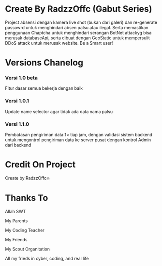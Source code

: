<h1>Create By RadzzOffc (Gabut Series)</h1>
<p>Project absensi dengan kamera live shot (bukan dari galeri) dan re-generate passowrd untuk menghindari absen palsu atau ilegal. Serta memastikan penggunaan Chaptcha untuk menghindari serangan BotNet attackyg bisa merusak databaseApi, serta dibuat dengan GeoStatic untuk mempersulit DDoS attack untuk merusak website. Be a Smart user!</p>
<h1>Versions Chanelog</h1>
<h3>Versi 1.0 beta</h3>
<p>Fitur dasar semua bekerja dengan baik</p>
<h3>Versi 1.0.1</h3>
<p>Update name selector agar tidak ada data nama palsu</p>
<h3>Versi 1.1.0</h3>
<p>Pembatasan pengiriman data 1× tiap jam, dengan validasi sistem backend untuk mengontrol pengiriman data ke server pusat dengan kontrol Admin dari backend</p>
<h1>Credit On Project</h1>
<p>Create by RadzzOffc🔥</p>
<h1>Thanks To</h1>
<p>Allah SWT</p>
<p>My Parents</p>
<p>My Coding Teacher</p>
<p>My Friends</p>
<p>My Scout Organitation</p>
<p>All my frieds in cyber, coding, and real life</p>
